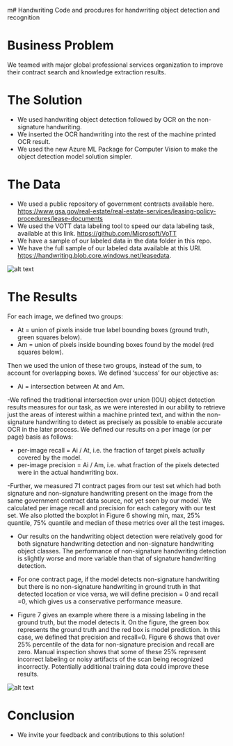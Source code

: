 m# Handwriting
Code and procdures for handwriting object detection and recognition

# Business Problem
We teamed with major global professional services organization to improve their contract search and knowledge extraction results. 

# The Solution
- We used handwriting object detection followed by OCR on the non-signature handwriting.  
- We inserted the OCR handwriting into the rest of the machine printed OCR result.
- We used the new Azure ML Package for Computer Vision to make the object detection model solution simpler.

# The Data
- We used a public repository of government contracts available here. https://www.gsa.gov/real-estate/real-estate-services/leasing-policy-procedures/lease-documents 
- We used the VOTT data labeling tool to speed our data labeling task, available at this link. https://github.com/Microsoft/VoTT
- We have a sample of our labeled data in the data folder in this repo.  
- We have the full sample of our labeled data available at this URI. https://handwriting.blob.core.windows.net/leasedata.   

![alt text](https://github.com/CatalystCode/Handwriting/blob/master/Data/images/sample_contract.png)

# The Results
For each image, we defined two groups:
-	At = union of pixels inside true label bounding boxes (ground truth, green squares below). 
-	Am = union of pixels inside bounding boxes found by the model (red squares below). 

Then we used the union of these two groups, instead of the sum, to account for overlapping boxes. We defined ‘success’ for our objective as: 
-	Ai = intersection between At and Am. 

-We refined the traditional intersection over union (IOU) object detection results measures for our task, as we were interested in our ability to retrieve just the areas of interest within a machine printed text, and within the non-signature handwriting to detect as precisely as possible to enable accurate OCR in the later process.  We defined our results on a per image (or per page) basis as follows:
-	per-image recall = Ai / At, i.e. the fraction of target pixels actually covered by the model.  
-	per-image precision = Ai / Am, i.e. what fraction of the pixels detected were in the actual handwriting box. 

-Further, we measured 71 contract pages from our test set which had both signature and non-signature handwriting present on the image from the same government contract data source, not yet seen by our model.  We calculated per image recall and precision for each category with our test set.  We also plotted the boxplot in Figure 6 showing min, max, 25% quantile, 75% quantile and median of these metrics over all the test images.  

- Our results on the handwriting object detection were relatively good for both signature handwriting detection and non-signature handwriting object classes.  The performance of non-signature handwriting detection is slightly worse and more variable than that of signature handwriting detection. 

- For one contract page, if the model detects non-signature handwriting but there is no non-signature handwriting in ground truth in that detected location or vice versa, we will define precision = 0 and recall =0, which gives us a conservative performance measure. 

- Figure 7 gives an example where there is a missing labeling in the ground truth, but the model detects it. On the figure, the green box represents the ground truth and the red box is model prediction. In this case, we defined that precision and recall=0. Figure 6 shows that over 25% percentile of the data for non-signature precision and recall are zero.  Manual inspection shows that some of these 25% represent incorrect labeling or noisy artifacts of the scan being recognized incorrectly.  Potentially additional training data could improve these results.

![alt text](https://github.com/CatalystCode/Handwriting/blob/master/Data/images/model_results.png)


# Conclusion
- We invite your feedback and contributions to this solution!
